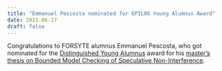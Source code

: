 ```yaml
---
title: "Emmanuel Pescosta nominated for EPILOG Young Alumnus Award"
date: 2021-06-17
draft: false
---
```

<p>Congratulations to FORSYTE alumnus Emmanuel Pescosta, who got nominated for the <a href="https://informatics.tuwien.ac.at/news/2048" rel="noopener" target="_blank">Distinguished Young Alumnus</a> award for his <a href="https://doi.org/10.34726/hss.2020.76820" rel="noopener" target="_blank">master’s thesis on Bounded Model Checking of Speculative Non-Interference</a>.</p>

